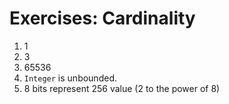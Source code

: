 # Exercises: Cardinality
1. 1
2. 3
3. 65536
4. `Integer` is unbounded.
5. 8 bits represent 256 value (2 to the power of 8)